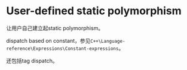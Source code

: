 # User-defined static polymorphism 

让用户自己建立起static polymorphism。

dispatch based on constant，参见`C++\Language-reference\Expressions\Constant-expressions`。

还包括tag dispatch。